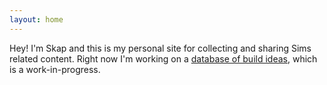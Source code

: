 ```yaml
---
layout: home
---
```


Hey! I'm Skap and this is my personal site for collecting and sharing Sims related content. Right now I'm working on a [database of build ideas](/build), which is a work-in-progress. 